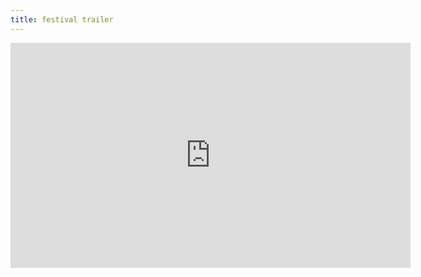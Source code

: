 ```yaml
---
title: festival trailer
---
```


<iframe src="https://player.vimeo.com/video/947733979" width="640" height="360" frameborder="0" allow="autoplay; fullscreen; picture-in-picture" allowfullscreen></iframe>
